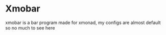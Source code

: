 # Xmobar

xmobar is a bar program made for xmonad, my configs are almost default so no
much to see here
